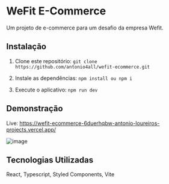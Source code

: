 # WeFit E-Commerce
Um projeto de e-commerce para um desafio da empresa Wefit.

## Instalação
1. Clone este repositório:
`git clone https://github.com/antonio4all/wefit-ecommerce.git`

2. Instale as dependências:
`npm install ou npm i`

3. Execute o aplicativo:
`npm run dev`

## Demonstração
Live: https://wefit-ecommerce-6duerhqbw-antonio-loureiros-projects.vercel.app/

![image](https://github.com/antonio4all/wefit-ecommerce/assets/26775813/a8005470-2f40-411a-8b26-50d8cbadf3f8)

## Tecnologias Utilizadas
React, Typescript, Styled Components, Vite




